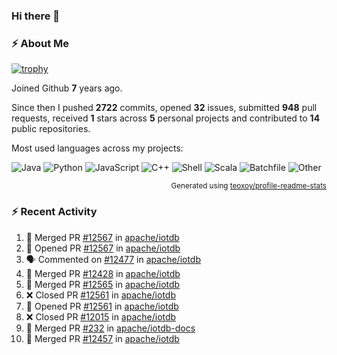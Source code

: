 ### Hi there 👋

### :zap: About Me

[![trophy](https://github-profile-trophy.vercel.app/?username=HTHou&theme=onedark)](https://github.com/ryo-ma/github-profile-trophy)
   
Joined Github **7** years ago.

Since then I pushed **2722** commits, opened **32** issues, submitted **948** pull requests, received **1** stars across **5** personal projects and contributed to **14** public repositories.

Most used languages across my projects:

![Java](https://img.shields.io/static/v1?style=flat-square&label=%E2%A0%80&color=555&labelColor=%23b07219&message=Java%EF%B8%B195.9%25)
![Python](https://img.shields.io/static/v1?style=flat-square&label=%E2%A0%80&color=555&labelColor=%233572A5&message=Python%EF%B8%B10.9%25)
![JavaScript](https://img.shields.io/static/v1?style=flat-square&label=%E2%A0%80&color=555&labelColor=%23f1e05a&message=JavaScript%EF%B8%B10.6%25)
![C++](https://img.shields.io/static/v1?style=flat-square&label=%E2%A0%80&color=555&labelColor=%23f34b7d&message=C%2B%2B%EF%B8%B10.4%25)
![Shell](https://img.shields.io/static/v1?style=flat-square&label=%E2%A0%80&color=555&labelColor=%2389e051&message=Shell%EF%B8%B10.4%25)
![Scala](https://img.shields.io/static/v1?style=flat-square&label=%E2%A0%80&color=555&labelColor=%23c22d40&message=Scala%EF%B8%B10.3%25)
![Batchfile](https://img.shields.io/static/v1?style=flat-square&label=%E2%A0%80&color=555&labelColor=%23C1F12E&message=Batchfile%EF%B8%B10.2%25)
![Other](https://img.shields.io/static/v1?style=flat-square&label=%E2%A0%80&color=555&labelColor=%23ededed&message=Other%EF%B8%B10.8%25)

<p align="right"><sub>Generated using <a href="https://github.com/marketplace/actions/profile-readme-stats">teoxoy/profile-readme-stats</a></sub></p>


<!--![](https://github.com/HTHou/HTHou/blob/output/github-contribution-grid-snake.svg)-->

<!--![Haonan Hou's github stats](https://github-readme-stats.vercel.app/api?username=HTHou&count_private=true&show_icons=true&theme=onedark)-->

<!--![Haonan Hou's wakatime stats](https://github-readme-stats.vercel.app/api/wakatime?username=HTHou&layout=compact&theme=onedark)-->

<!--![Top Langs](https://github-readme-stats.vercel.app/api/top-langs/?username=HTHou&theme=onedark&layout=compact)-->

### :zap: Recent Activity
<!--START_SECTION:activity-->
1. 🎉 Merged PR [#12567](https://github.com/apache/iotdb/pull/12567) in [apache/iotdb](https://github.com/apache/iotdb)
2. 💪 Opened PR [#12567](https://github.com/apache/iotdb/pull/12567) in [apache/iotdb](https://github.com/apache/iotdb)
3. 🗣 Commented on [#12477](https://github.com/apache/iotdb/pull/12477#issuecomment-2123737659) in [apache/iotdb](https://github.com/apache/iotdb)
4. 🎉 Merged PR [#12428](https://github.com/apache/iotdb/pull/12428) in [apache/iotdb](https://github.com/apache/iotdb)
5. 🎉 Merged PR [#12565](https://github.com/apache/iotdb/pull/12565) in [apache/iotdb](https://github.com/apache/iotdb)
6. ❌ Closed PR [#12561](https://github.com/apache/iotdb/pull/12561) in [apache/iotdb](https://github.com/apache/iotdb)
7. 💪 Opened PR [#12561](https://github.com/apache/iotdb/pull/12561) in [apache/iotdb](https://github.com/apache/iotdb)
8. ❌ Closed PR [#12015](https://github.com/apache/iotdb/pull/12015) in [apache/iotdb](https://github.com/apache/iotdb)
9. 🎉 Merged PR [#232](https://github.com/apache/iotdb-docs/pull/232) in [apache/iotdb-docs](https://github.com/apache/iotdb-docs)
10. 🎉 Merged PR [#12457](https://github.com/apache/iotdb/pull/12457) in [apache/iotdb](https://github.com/apache/iotdb)
<!--END_SECTION:activity-->

<!--
**HTHou/HTHou** is a ✨ _special_ ✨ repository because its `README.md` (this file) appears on your GitHub profile.

Here are some ideas to get you started:

- 🔭 I’m currently working on ...
- 🌱 I’m currently learning ...
- 👯 I’m looking to collaborate on ...
- 🤔 I’m looking for help with ...
- 💬 Ask me about ...
- 📫 How to reach me: ...
- 😄 Pronouns: ...
- ⚡ Fun fact: ...
-->
